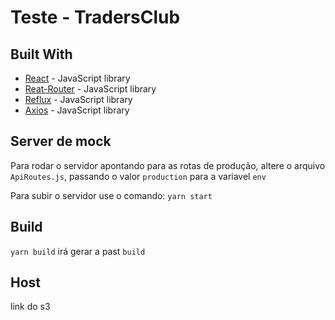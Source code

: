 # Teste - TradersClub 

## Built With

* [React](https://github.com/facebook/react) - JavaScript library
* [Reat-Router](https://github.com/ReactTraining/react-router) - JavaScript library
* [Reflux](https://github.com/reflux/refluxjs) - JavaScript library
* [Axios](https://github.com/axios/axios) - JavaScript library

## Server de mock

Para rodar o servidor apontando para as rotas de produção, altere o arquivo `ApiRoutes.js`, passando o valor `production` para a variavel `env`

Para subir o servidor use o comando: `yarn start`

## Build

`yarn build` irá gerar a past `build`

## Host
link do s3
